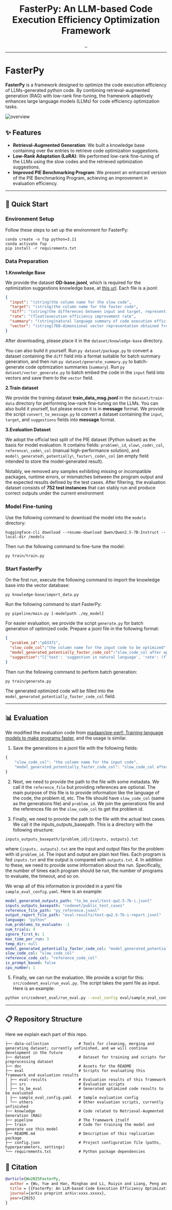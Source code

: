 <div align="center">
  <h1 align="center">FasterPy: An LLM-based Code Execution Efficiency Optimization Framework</h1>
</div>

<div align="center">
    <a href="https://github.com/WuYue22/FasterPy">
        <img src="https://img.shields.io/badge/GitHub-000?logo=github&logoColor=FFE165&style=for-the-badge" alt="">
    </a>
    <a href="https://huggingface.co/datasets/YueWu2/code-opt-knowledge/tree/main">
        <img src="https://img.shields.io/badge/Datasets-000?logo=huggingface&logoColor=FFE165&style=for-the-badge" alt="">
    </a>
    <a href="">
        <img src="https://img.shields.io/badge/Paper-000?logoColor=FFE165&logo=arxiv&style=for-the-badge" alt="">
    </a>
    <hr>
</div>

# FasterPy
**FasterPy** is a framework designed to optimize the code execution efficiency of LLMs-generated python code.
By combining retrieval-augmented generation (RAG) with low-rank fine-tuning, 
the framework adaptively enhances large language models (LLMs) for code efficiency optimization tasks.

![overview](doc/FasterPy.png)
## ✨ Features
- **Retrieval-Augmented Generation**: We built a knowledge base containing over 6w entries to retrieve code optimization suggestions.
- **Low-Rank Adaptation (LoRA)**: We performed low-rank fine-tuning of the LLMs using the slow codes and the retrieved optimization suggestions.
- **Improved PIE Benchmarking Program**: We present an enhanced version of the PIE Benchmarking Program, achieving an improvement in evaluation efficiency.

[//]: # ()

------
## 🚀 Quick Start

### Environment Setup
Follow these steps to set up the environment for FasterPy:
```shell
conda create -n fsp python=3.11
conda activate fsp
pip install -r requirements.txt
```
### Data Preparation
**1.Knowledge Base**

We provide the dataset **OD-base.jsonl**, which is required for the optimization suggestions knowledge base, at
[this url](https://huggingface.co/datasets/YueWu2/code-opt-knowledge/tree/main).
Each file is a jsonl:
```json
{
  "input": "(string)the column name for the slow code",
  "target": "(string)the column name for the faster code",
  "diff": "(string)the differences between input and target, representing in the unified diff style.",
  "rate": "(float)execution efficiency improvement rate",
  "summary": "(string)natural language summary of code execution efficiency optimization related to the slow_code",
  "vector": "(string)768-dimensional vector representation obtained from embedding the input"
}
```
After downloading, please place it in the `dataset/knowledge-base` directory.

You can also build it yourself.
Run `py dataset/package.py` to convert a dataset containing the `diff` field into a format suitable for batch summary generation,
and then run `py dataset/generate_summary.py` to batch-generate code optimization summaries (`summary`).
Run `py dataset/vector_generate.py` to batch embed the code in the `input` field into vectors and save them to the `vector` field.

**2.Train dataset**

We provide the training dataset **train\_data\_msg.jsonl** in the `dataset/train-data` directory for performing low-rank fine-tuning on the LLMs.
You can also build it yourself, but please ensure it is in **message** format.
We provide the script `convert_to_message.py` to convert a dataset containing the `input`, `target`, and `suggestions` fields into **message** format.

**3.Evaluation Dataset**

We adopt the official test split of the PIE dataset (Python subset) as the basis for model evaluation.
It contains fields: `problem\_id`, `slow\_code\_col`, `reference\_code\_col` (manual high-performance solution), and `model\_generated\_potentially\_faster\_code\_col` (an empty field intended to store the model-generated result).

Notably, we removed any samples exhibiting missing or incompatible packages, runtime errors, or mismatches between the program output and
the expected results defined by the test cases.
After filtering, the evaluation dataset consists of **752 test instances** that can stably run and produce correct outputs under the current environment 

### Model Fine-tuning
Use the following command to download the model into the `models` directory:
```shell
huggingface-cli download --resume-download Qwen/Qwen2.5-7B-Instruct --local-dir /models
```
Then run the following command to fine-tune the model:
```shell
py train/train.py
```

### Start FasterPy
On the first run, execute the following command to import the knowledge base into the vector database:
```shell
py knowledge-base/import_data.py
```
Run the following command to start FasterPy:
```shell
py pipeline/main.py [-modelpath ./my_model]
```

For easier evaluation, we provide the script `generate.py` for batch generation of optimized code.
Prepare a jsonl file in the following format:
```json
{
  "problem_id":"p03371",
  "slow_code_col":"the column name for the input code to be optimized",
  "model_generated_potentially_faster_code_col":"slow_code_col after applying awesome_optimization. This is the code that will be evaluated.",
  "suggestion":"[{'text': 'suggestion in natural language', 'rate': (float)optimization rate, 'distance': (float)distance}, {'text': 'suggestion2', 'rate': (float), 'distance': (float)}]"
}
```

Then run the following command to perform batch generation:
```
py train/generate.py
```
The generated optimized code will be filled into the `model_generated_potentially_faster_code_col` field.

------
## 📊 Evaluation
We modified the evaluation code from [madaan/pie-perf: Training language models to make programs faster](https://github.com/madaan/pie-perf), and the usage is similar.

1. Save the generations in a jsonl file with the following fields:
```js
{
    "slow_code_col": "the column name for the input code",
    "model_generated_potentially_faster_code_col": "slow_code_col after applying awesome_optimization. This is the code that will be evaluated. You can also provide a list of different candidates here, and the evaluation will be done for each candidate"
}
```

2. Next, we need to provide the path to the file with some metadata. We call it the `reference_file` but providing references are optional. The main purpose of this file is to provide information like the language of the code, the problem id, etc. The file should have `slow_code_col` (same as the generations file) and `problem_id`. We join the generations file and the references file on the `slow_code_col` to get the problem id.

3. Finally, we need to provide the path to the file with the actual test cases. We call it the inputs_outputs_basepath. This is a directory with the following structure:
```
inputs_outputs_basepath/{problem_id}/{inputs, outputs}.txt
```
where `{inputs, outputs}.txt` are the input and output files for the problem with id `problem_id`. The input and output are plain text files. Each program is fed `inputs.txt` and the output is compared with `outputs.txt`.
4. In addition to these, we need to provide some information about the run. Specifically, the number of times each program should be run, the number of programs to evaluate, the timeout, and so on.

We wrap all of this information is provided in a yaml file `sample_eval_config.yaml`. Here is an example:
```yaml
model_generated_outputs_path: "to_be_eval/test-qw2.5-7b-i.jsonl"
inputs_outputs_basepath: "codenet/public_test_cases"
reference_file_path: "py_reference.jsonl"
output_report_file_path: "eval-results/test-qw2.5-7b-i-report.jsonl"
language: "python"
num_problems_to_evaluate: -1
num_trials: 4
ignore_first_k: 1
max_time_per_run: 3
temp_dir: null
model_generated_potentially_faster_code_col: "model_generated_potentially_faster_code_col"
slow_code_col: "slow_code_col"
reference_code_col: "reference_code_col"
is_prompt_based: false
cpu_number: 1
```
5. Finally, we can run the evaluation. We provide a script for this: `src/codenet_eval/run_eval.py`. The script takes the yaml file as input. Here is an example:

```bash
python src/codenet_eval/run_eval.py --eval_config eval/sample_eval_config.yaml
```
------
## 📋 Repository Structure
Here we explain each part of this repo.

```plaintext
├── data-collection             # Tools for cleaning, merging and generating dataset; currently unfinished, and we will continue development in the future
├── dataset                     # Dataset for training and scripts for preprocessing dataset
├── doc                         # Assets for the README
├── eval                        # Scripts for evaluating this framework and evaluation results
│ ├── eval-results              # Evaluation results of this framework 
│ ├── src                       # Evaluation scripts
│ ├── to_be_eval                # Generated optimized code results to be evaluated
│ ├── sample_eval_config.yaml   # Sample evaluation config
│ └── others                    # Other evaluation scripts, currently unfinished
├── knowledge                   # Code related to Retrieval-Augmented Generation (RAG)
├── pipeline                    # The framework itself
├── train                       # Code for training the model and generate use this model
├── README.md                   # Description of this replication package
├── config.json                 # Project configuration file (paths, hyperparameters, settings)
└── requirements.txt            # Python package dependencies
```

## 📝 Citation

```bibtex
@article{Wu2025FasterPy,
  author = {Wu, Yue and Han, Minghao and Li, Ruiyin and Liang, Peng and Tahir, Amjed and Li, Zengyang and Feng, Qiong and Shahin, Mojtaba},
  title = {{FasterPy: An LLM-based Code Execution Efficiency Optimization Framework}},
  journal={arXiv preprint arXiv:xxxx.xxxxx},
  year={2025}
}
```
